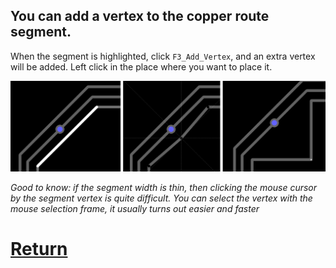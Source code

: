 ## You can add a vertex to the copper route segment. 

When the segment is highlighted, click `F3_Add_Vertex`, and an extra vertex will be added. Left click in the place where you want to place it.

![](pictures/edit_tr1.png)

_Good to know: if the segment width is thin, then clicking the mouse cursor by the segment vertex is quite difficult. You can select the vertex with the mouse selection frame, it usually turns out easier and faster_

# [Return](How_to.md)
